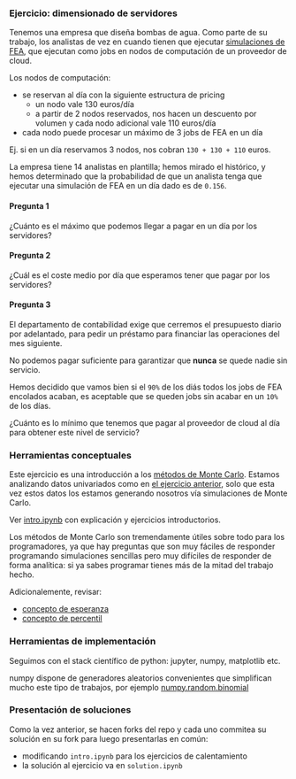 ### Ejercicio: dimensionado de servidores

Tenemos una empresa que diseña bombas de agua. Como parte de su trabajo, los analistas de vez en cuando tienen que ejecutar [simulaciones de FEA](https://en.wikipedia.org/wiki/Finite_element_method), que ejecutan como jobs en nodos de computación de un proveedor de cloud.

Los nodos de computación:
* se reservan al día con la siguiente estructura de pricing
  * un nodo vale 130 euros/día
  * a partir de 2 nodos reservados, nos hacen un descuento por volumen y cada nodo adicional vale 110 euros/día
* cada nodo puede procesar un máximo de 3 jobs de FEA en un día

Ej. si en un día reservamos 3 nodos, nos cobran `130 + 130 + 110` euros.

La empresa tiene 14 analistas en plantilla; hemos mirado el histórico, y hemos determinado que la probabilidad de que un analista tenga que ejecutar una simulación de FEA en un día dado es de `0.156`.

#### Pregunta 1

¿Cuánto es el máximo que podemos llegar a pagar en un día por los servidores?

#### Pregunta 2

¿Cuál es el coste medio por día que esperamos tener que pagar por los servidores?

#### Pregunta 3

El departamento de contabilidad exige que cerremos el presupuesto diario por adelantado, para pedir un préstamo para financiar las operaciones del mes siguiente.

No podemos pagar suficiente para garantizar que **nunca** se quede nadie sin servicio.

Hemos decidido que vamos bien si el `90%` de los diás todos los jobs de FEA encolados acaban, es aceptable que se queden jobs sin acabar en un `10%` de los días.

¿Cuánto es lo mínimo que tenemos que pagar al proveedor de cloud al día para obtener este nivel de servicio?

### Herramientas conceptuales

Este ejercicio es una introducción a los [métodos de Monte Carlo](https://en.wikipedia.org/wiki/Monte_Carlo_method). Estamos analizando datos univariados como en [el ejercicio anterior](../datos_univariados_1), solo que esta vez estos datos los estamos generando nosotros vía simulaciones de Monte Carlo.

Ver [intro.ipynb](intro.ipynb) con explicación y ejercicios introductorios.

Los métodos de Monte Carlo son tremendamente útiles sobre todo para los programadores, ya que hay preguntas que son muy fáciles de responder programando simulaciones sencillas pero muy difíciles de responder de forma analítica: si ya sabes programar tienes más de la mitad del trabajo hecho.

Adicionalemente, revisar:

* [concepto de esperanza](https://en.wikipedia.org/wiki/Expected_value)
* [concepto de percentil](https://en.wikipedia.org/wiki/Percentile)

### Herramientas de implementación

Seguimos con el stack científico de python: jupyter, numpy, matplotlib etc.

numpy dispone de generadores aleatorios convenientes que simplifican mucho este tipo de trabajos, por ejemplo [numpy.random.binomial](https://numpy.org/doc/stable/reference/random/generated/numpy.random.binomial.html)

### Presentación de soluciones

Como la vez anterior, se hacen forks del repo y cada uno commitea su solución en su fork para luego presentarlas en común:
* modificando `intro.ipynb` para los ejercicios de calentamiento
* la solución al ejercicio va en `solution.ipynb`
